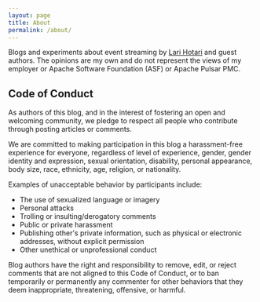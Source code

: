 ```yaml
---
layout: page
title: About
permalink: /about/
---
```


Blogs and experiments about event streaming by [Lari
Hotari](https://twitter.com/lhotari) and guest authors. The opinions are
my own and do not represent the views of my employer or Apache Software
Foundation (ASF) or Apache Pulsar PMC.

## Code of Conduct

As authors of this blog, and in the interest of fostering an open and
welcoming community, we pledge to respect all people who contribute
through posting articles or comments.

We are committed to making participation in this blog a harassment-free
experience for everyone, regardless of level of experience, gender,
gender identity and expression, sexual orientation, disability, personal
appearance, body size, race, ethnicity, age, religion, or nationality.

Examples of unacceptable behavior by participants include:

* The use of sexualized language or imagery
* Personal attacks
* Trolling or insulting/derogatory comments
* Public or private harassment
* Publishing other's private information, such as physical or electronic
  addresses, without explicit permission
* Other unethical or unprofessional conduct

Blog authors have the right and responsibility to remove, edit, or
reject comments that are not aligned to this Code of Conduct, or to ban
temporarily or permanently any commenter for other behaviors that they
deem inappropriate, threatening, offensive, or harmful.
